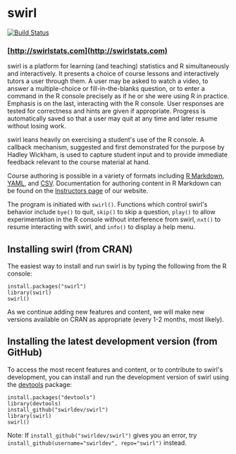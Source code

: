 # swirl

[![Build Status](https://travis-ci.org/swirldev/swirl.png?branch=master)](https://travis-ci.org/swirldev/swirl)

### [http://swirlstats.com](http://swirlstats.com)

swirl is a platform for learning (and teaching) statistics and R simultaneously and interactively. It presents a choice of course lessons and interactively tutors a user through them. A user may be asked to watch a video, to answer a multiple-choice or fill-in-the-blanks question, or to enter a command in the R console precisely as if he or she were using R in practice. Emphasis is on the last, interacting with the R console. User responses are tested for correctness and hints are given if appropriate. Progress is automatically saved so that a user may quit at any time and later resume without losing work.

swirl leans heavily on exercising a student's use of the R console. A callback mechanism, suggested and first demonstrated for the purpose by Hadley Wickham, is used to capture student input and to provide immediate feedback relevant to the course material at hand.

Course authoring is possible in a variety of formats including [R Markdown](http://www.rstudio.com/ide/docs/r_markdown), [YAML](http://en.wikipedia.org/wiki/YAML), and [CSV](http://en.wikipedia.org/wiki/Comma-separated_values). Documentation for authoring content in R Markdown can be found on the [Instructors page](http://swirlstats.com/instructors.html) of our website.

The program is initiated with `swirl()`. Functions which control swirl's behavior include `bye()` to quit, `skip()` to skip a question, `play()` to allow experimentation in the R console without interference from swirl, `nxt()` to resume interacting with swirl, and `info()` to display a help menu.


## Installing swirl (from CRAN)

The easiest way to install and run swirl is by typing the following from the R console:

```
install.packages("swirl")
library(swirl)
swirl()
```

As we continue adding new features and content, we will make new versions available on CRAN as appropriate (every 1-2 months, most likely).

## Installing the latest development version (from GitHub)

To access the most recent features and content, or to contribute to swirl's development, you can install and run the development version of swirl using the [devtools](https://github.com/hadley/devtools) package:

```
install.packages("devtools")
library(devtools)
install_github("swirldev/swirl")
library(swirl)
swirl()
```

Note: If `install_github("swirldev/swirl")` gives you an error, try `install_github(username="swirldev", repo="swirl")` instead.